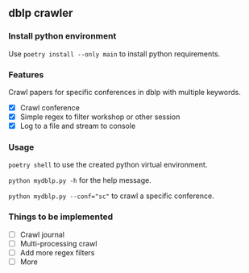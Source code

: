 ## dblp crawler

### Install python environment

Use `poetry install --only main` to install python requirements. 

### Features

Crawl papers for specific conferences in dblp with multiple keywords. 

- [x] Crawl conference
- [x] Simple regex to filter workshop or other session
- [x] Log to a file and stream to console

### Usage

`poetry shell` to use the created python virtual environment. 

`python mydblp.py -h` for the help message. 

`python mydblp.py --conf="sc"` to crawl a specific conference. 


### Things to be implemented
- [ ] Crawl journal
- [ ] Multi-processing crawl
- [ ] Add more regex filters
- [ ] More